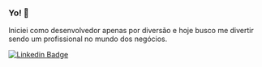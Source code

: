 <!--
**mattcsilva/mattcsilva** is a ✨ _special_ ✨ repository because its `README.md` (this file) appears on your GitHub profile.

Here are some ideas to get you started:

- 🔭 I’m currently working on ...
- 🌱 I’m currently learning ...
- 👯 I’m looking to collaborate on ...
- 🤔 I’m looking for help with ...
- 💬 Ask me about ...
- 📫 How to reach me: ...
- 😄 Pronouns: ...
- ⚡ Fun fact: ...
-->

### Yo! 👋

Iniciei como desenvolvedor apenas por diversão e hoje busco me divertir sendo um profissional no mundo dos negócios.

[![Linkedin Badge](https://img.shields.io/badge/-MatheusCabral-blue?style=flat-square&logo=Linkedin&logoColor=white&link=https://www.linkedin.com/in/matheuscabralsilva95/)](https://www.linkedin.com/in/matheuscabralsilva95/) 
